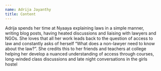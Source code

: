 ```yaml
---
name: Adrija Jayanthy
title: Content
---
```


Adrija spends her time at Nyaaya explaining laws in a simple manner, writing blog posts, having heated discussions and liaising with lawyers and NGOs. She loves that all her work leads back to the question of access to law and constantly asks of herself “What does a non-lawyer need to know about the law?”. She credits this to her friends and teachers at college helping her develop a nuanced understanding of access through courses, long-winded class discussions and late night conversations in the girls hostel
